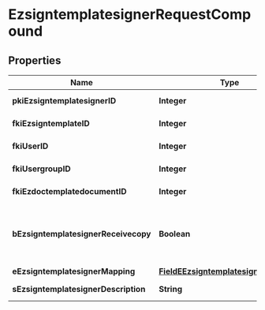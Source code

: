 

# EzsigntemplatesignerRequestCompound

## Properties

Name | Type | Description | Notes
------------ | ------------- | ------------- | -------------
**pkiEzsigntemplatesignerID** | **Integer** | The unique ID of the Ezsigntemplatesigner |  [optional]
**fkiEzsigntemplateID** | **Integer** | The unique ID of the Ezsigntemplate | 
**fkiUserID** | **Integer** | The unique ID of the User |  [optional]
**fkiUsergroupID** | **Integer** | The unique ID of the Usergroup |  [optional]
**fkiEzdoctemplatedocumentID** | **Integer** | The unique ID of the Ezdoctemplatedocument |  [optional]
**bEzsigntemplatesignerReceivecopy** | **Boolean** | If this flag is true. The signatory will receive a copy of every signed Ezsigndocument even if it ain&#39;t required to sign the document. |  [optional]
**eEzsigntemplatesignerMapping** | [**FieldEEzsigntemplatesignerMapping**](FieldEEzsigntemplatesignerMapping.md) |  |  [optional]
**sEzsigntemplatesignerDescription** | **String** | The description of the Ezsigntemplatesigner | 




